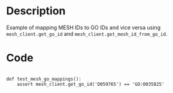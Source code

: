 # Description
Example of mapping MESH IDs to GO IDs and vice versa using `mesh_client.get_go_id` and `mesh_client.get_mesh_id_from_go_id`.

# Code
```

def test_mesh_go_mappings():
    assert mesh_client.get_go_id('D059765') == 'GO:0035825'

```
